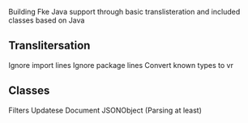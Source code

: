 Building Fke Java support through basic translisteration and included classes based on Java

Translitersation
--------

Ignore import lines
Ignore package lines
Convert known types to vr

Classes
--------

Filters
Updatese
Document
JSONObject (Parsing at least)
